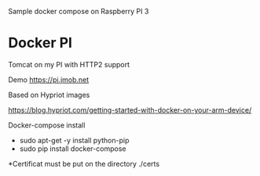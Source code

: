 Sample docker compose on Raspberry PI 3 

Docker PI
======

Tomcat on my PI with HTTP2 support

Demo https://pi.jmob.net


Based on Hypriot images

https://blog.hypriot.com/getting-started-with-docker-on-your-arm-device/

Docker-compose install
 * sudo apt-get -y install python-pip 
 * sudo pip install docker-compose

*Certificat must be put on the directory ./certs 

